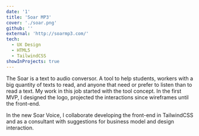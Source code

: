 ```yaml
---
date: '1'
title: 'Soar MP3'
cover: './soar.png'
github: ''
external: 'http://soarmp3.com/'
tech:
  - UX Design
  - HTML5
  - TailwindCSS
showInProjects: true
---
```


The Soar is a text to audio conversor. A tool to help students, workers with a big quantity of texts to read, and anyone that need or prefer to listen than to read a text. My work in this job started with the tool concept. In the first MVP, I designed the logo, projected the interactions since wireframes until the front-end.

In the new Soar Voice, I collaborate developing the front-end in TailwindCSS and as a consultant with suggestions for business model and design interaction.
